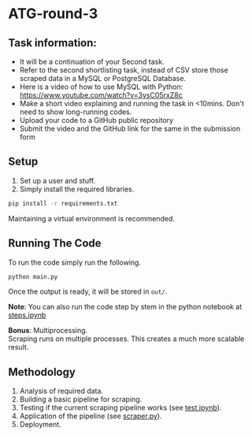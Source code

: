 # ATG-round-3

## Task information:
- It will be a continuation of your Second task.
- Refer to the second shortlisting task, instead of CSV store those scraped data in a MySQL or PostgreSQL Database.
- Here is a video of how to use MySQL with Python:  https://www.youtube.com/watch?v=3vsC05rxZ8c
- Make a short video explaining and running the task in <10mins. Don't need to show long-running codes.
- Upload your code to a GitHub public repository
- Submit the video and the GitHub link for the same in the submission form

## Setup
1. Set up a user and stuff.
2. Simply install the required libraries.  
```bash
pip install -r requirements.txt
```  
Maintaining a virtual environment is recommended.

## Running The Code
To run the code simply run the following.
```bash
python main.py
```
Once the output is ready, it will be stored in `out/`.

**Note**: You can also run the code step by stem in the python notebook at [steps.ipynb](steps.ipynb)


**Bonus**: Multiprocessing.  
Scraping runs on multiple processes. This creates a much more scalable result.

## Methodology
1. Analysis of required data.
2. Building a basic pipeline for scraping.
3. Testing if the current scraping pipeline works (see [test.ipynb](test.ipynb)).
4. Application of the pipeline (see [scraper.py](scraper.py)).
5. Deployment.